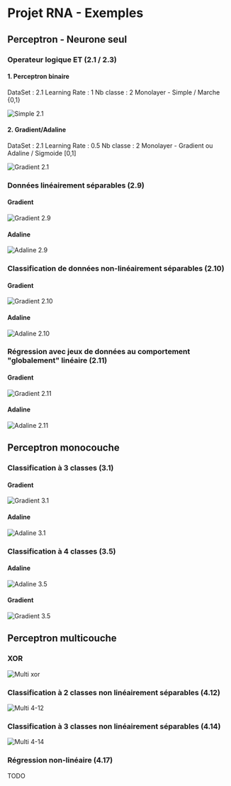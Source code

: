# Projet RNA - Exemples

## Perceptron - Neurone seul

### Operateur logique ET (2.1 / 2.3)

#### 1. Perceptron binaire

DataSet : 2.1
Learning Rate : 1
Nb classe : 2
Monolayer - Simple / Marche {0,1}

![Simple 2.1](2-1simple.png)

#### 2. Gradient/Adaline

DataSet : 2.1
Learning Rate : 0.5
Nb classe : 2
Monolayer - Gradient ou Adaline / Sigmoide [0,1]

![Gradient 2.1](2-1gradient.png)

### Données linéairement séparables (2.9)

#### Gradient

![Gradient 2.9](2-9gradient.png)

#### Adaline

![Adaline 2.9](2-9adaline.png)

### Classification de données non-linéairement séparables (2.10)

#### Gradient

![Gradient 2.10](2-10gradient.png)

#### Adaline

![Adaline 2.10](2-10adaline.png)

### Régression avec jeux de données au comportement "globalement" linéaire (2.11)

#### Gradient

![Gradient 2.11](2-11gradient.png)

#### Adaline

![Adaline 2.11](2-11adaline.png)

## Perceptron monocouche 

### Classification à 3 classes (3.1)

#### Gradient

![Gradient 3.1](3-1gradient.png)

#### Adaline

![Adaline 3.1](3-1adaline.png)

### Classification à 4 classes (3.5)

#### Adaline

![Adaline 3.5](3-5adaline.png)

#### Gradient

![Gradient 3.5](3-5gradient.png)

## Perceptron multicouche

### XOR 

![Multi xor](xormulti.png)

### Classification à 2 classes non linéairement séparables  (4.12)

![Multi 4-12](4-12multi.png)

### Classification à 3 classes non linéairement séparables  (4.14)

![Multi 4-14](4-14multi.png)

### Régression non-linéaire (4.17)

TODO
